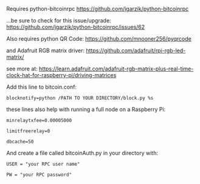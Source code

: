 Requires python-bitcoinrpc https://github.com/jgarzik/python-bitcoinrpc

...be sure to check for this issue/upgrade: https://github.com/jgarzik/python-bitcoinrpc/issues/62

Also requires python QR Code: https://github.com/mnooner256/pyqrcode

and Adafruit RGB matrix driver: https://github.com/adafruit/rpi-rgb-led-matrix/ 

see more at: https://learn.adafruit.com/adafruit-rgb-matrix-plus-real-time-clock-hat-for-raspberry-pi/driving-matrices

Add this line to bitcoin.conf:

`blocknotify=python /PATH TO YOUR DIRECTORY/block.py %s`

these lines also help with running a full node on a Raspberry Pi:

`minrelaytxfee=0.00005000`

`limitfreerelay=0`

`dbcache=50`

And create a file called bitcoinAuth.py in your directory with:

`USER = "your RPC user name"`

`PW = "your RPC password"`
